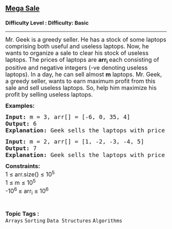<h2><a href="https://www.geeksforgeeks.org/problems/mega-sale1431/1?page=1&category=Sorting&difficulty=Basic&sortBy=submissions">Mega Sale</a></h2><h3>Difficulty Level : Difficulty: Basic</h3><hr><div class="problems_problem_content__Xm_eO"><p><span style="font-size: 18px;">Mr. Geek is a greedy seller. He has a stock of some laptops comprising both useful and useless laptops. Now, he wants to organize a sale to clear his stock of useless laptops. The prices of laptops are <strong>arr</strong><sub><strong>i</strong> </sub>each consisting of positive and negative integers (-ve denoting useless laptops). In a day, he can sell almost <strong>m</strong> laptops. Mr. Geek, a greedy seller, wants to earn maximum profit from this sale and sell useless laptops. So, help him maximize his profit by selling useless laptops.</span></p>
<p><span style="font-size: 18px;"><strong>Examples:</strong></span></p>
<pre><span style="font-size: 18px;"><strong><span style="font-size: 18px;">Input:</span> </strong></span><span style="font-size: 18px;">m = 3</span><span style="font-size: 18px;">, </span><span style="font-size: 18px;"><span style="font-size: 18px;">arr[] = [-6, 0, 35, 4]
</span><strong><span style="font-size: 18px;">Output:</span> </strong></span><span style="font-size: 18px;"><span style="font-size: 18px;">6
</span><strong><span style="font-size: 18px;">Explanation:</span> </strong></span><span style="font-size: 18px;">Geek sells the laptops with price -6 and earns Rs. 6 as profit.</span></pre>
<pre><span style="font-size: 18px;"><strong>Input: </strong>m = 2, arr[] = [1, -2, -3, -4, 5]
<strong>Output: </strong></span><span style="font-size: 18px;">7
<strong>Explanation: </strong></span><span style="font-size: 18px;">Geek sells the laptops with price -3 and -4 and earns Rs. 7 as profit as he can sell max 2 laptops.</span></pre>
<p><span style="font-size: 18px;"><strong>Constraints:</strong></span><br><span style="font-size: 18px;">1 ≤ arr.size() ≤ 10<sup>5</sup><br>1 ≤ m ≤ 10<sup>5</sup><br>-10<sup>6 </sup>≤ arr<sub>i</sub> ≤ 10<sup>6</sup></span></p></div><br><p><span style=font-size:18px><strong>Topic Tags : </strong><br><code>Arrays</code>&nbsp;<code>Sorting</code>&nbsp;<code>Data Structures</code>&nbsp;<code>Algorithms</code>&nbsp;